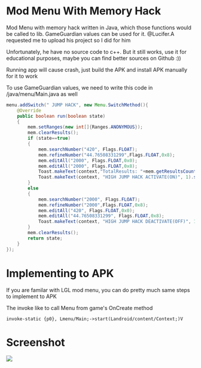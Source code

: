 # Mod Menu With Memory Hack

Mod Menu with memory hack written in Java, which those functions would be called to lib. GameGuardian values can be used for it. @Lucifer.A requested me to upload his project so I did for him

Unfortunately, he have no source code to c++. But it still works, use it for educational purposes, maybe you can find better sources on Github :))

Running app will cause crash, just build the APK and install APK manually for it to work

To use GameGuardian values, we need to write this code in /java/menu/Main.java as well

```java
menu.addSwitch(" JUMP HACK", new Menu.SwitchMethod(){
    @Override
    public boolean run(boolean state)
    {
        mem.setRanges(new int[]{Ranges.ANONYMOUS});
        mem.clearResults();
        if (state==true)
        {
            mem.searchNumber("420", Flags.FLOAT);
            mem.refineNumber("44.76508331299",Flags.FLOAT,0x8);
            mem.editAll("2000", Flags.FLOAT,0x0);
            mem.editAll("2000", Flags.FLOAT,0x8);
            Toast.makeText(context,"TotalResults: "+mem.getResultsCount(),1).show();
            Toast.makeText(context, "HIGH JUMP HACK ACTIVATE(ON)", 1).show();
        }
        else
        {
            mem.searchNumber("2000", Flags.FLOAT);
            mem.refineNumber("2000",Flags.FLOAT,0x8);
            mem.editAll("420", Flags.FLOAT,0x0);
            mem.editAll("44.76508331299", Flags.FLOAT,0x8);
            Toast.makeText(context, "HIGH JUMP HACK DEACTIVATE(OFF)", 1).show();
        }
        mem.clearResults();
        return state;
    }
});
```

# Implementing to APK

If you are familar with LGL mod menu, you can do pretty much same steps to implement to APK

The invoke like to call Menu from game's OnCreate method

`invoke-static {p0}, Lmenu/Main;->start(Landroid/content/Context;)V`

# Screenshot

![](https://i.imgur.com/KgcXU9j.png)
